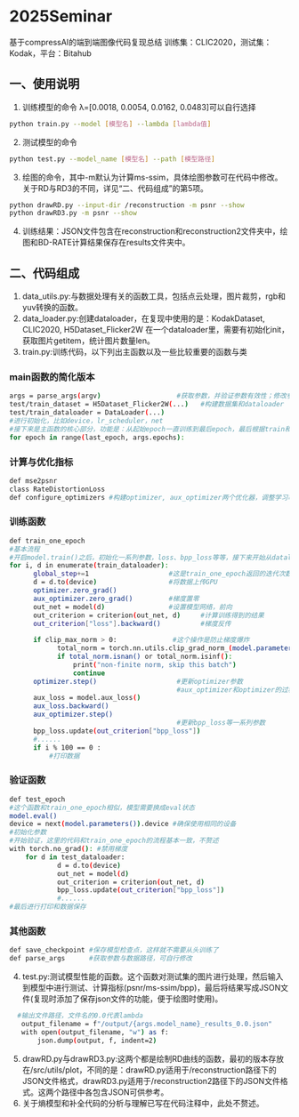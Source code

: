 # 2025Seminar
基于compressAI的端到端图像代码复现总结
训练集：CLIC2020，测试集：Kodak，平台：Bitahub
## 一、使用说明
1. 训练模型的命令 λ=[0.0018, 0.0054, 0.0162, 0.0483]可以自行选择
```bash
python train.py --model [模型名] --lambda [lambda值]
```
2. 测试模型的命令
```bash
python test.py --model_name [模型名] --path [模型路径]
```
3. 绘图的命令，其中-m默认为计算ms-ssim，具体绘图参数可在代码中修改。关于RD与RD3的不同，详见“二、代码组成”的第5项。
```bash
python drawRD.py --input-dir /reconstruction -m psnr --show
python drawRD3.py -m psnr --show
```
4. 训练结果：JSON文件包含在reconstruction和reconstruction2文件夹中，绘图和BD-RATE计算结果保存在results文件夹中。
## 二、代码组成
1. data_utils.py:与数据处理有关的函数工具，包括点云处理，图片裁剪，rgb和yuv转换的函数。
2. data_loader.py:创建dataloader，在复现中使用的是：KodakDataset, CLIC2020, H5Dataset_Flicker2W
在一个dataloader里，需要有初始化init，获取图片getitem，统计图片数量len。
3. train.py:训练代码，以下列出主函数以及一些比较重要的函数与类
### main函数的简化版本
```bash
args = parse_args(argv)                   #获取参数，并验证参数有效性；修改参数和数据集路径都可以在parse_args中修改default值
test/train_dataset = H5Dataset_Flicker2W(...)   #构建数据集和dataloader
test/train_dataloader = DataLoader(...)
#进行初始化，比如device，lr_scheduler，net
#接下来是主函数的核心部分，功能是：从起始epoch一直训练到最后epoch，最后根据train和test的结果进行best_loss的更新，保留checkpoint
for epoch in range(last_epoch, args.epochs):
```
### 计算与优化指标
```bash
def mse2psnr
class RateDistortionLoss
def configure_optimizers #构建optimizer, aux_optimizer两个优化器，调整学习率
```
### 训练函数
```bash
def train_one_epoch
#基本流程
#开启model.train()之后，初始化一系列参数，loss、bpp_loss等等，接下来开始从dataloader中获取数据
for i, d in enumerate(train_dataloader):
      global_step+=1                    #这是train_one_epoch返回的迭代次数
      d = d.to(device)                  #将数据上传GPU
      optimizer.zero_grad()
      aux_optimizer.zero_grad()         #梯度置零
      out_net = model(d)                #设置模型网络，前向
      out_criterion = criterion(out_net, d)     #计算训练得到的结果
      out_criterion["loss"].backward()          #梯度反传
      
      if clip_max_norm > 0:              #这个操作是防止梯度爆炸
            total_norm = torch.nn.utils.clip_grad_norm_(model.parameters(), clip_max_norm)
            if total_norm.isnan() or total_norm.isinf():
                print("non-finite norm, skip this batch")
                continue
      optimizer.step()                    #更新optimizer参数
                                          #aux_optimizer和optimizer的过程基本一致
      aux_loss = model.aux_loss()
      aux_loss.backward()
      aux_optimizer.step()
                                          #更新bpp_loss等一系列参数
      bpp_loss.update(out_criterion["bpp_loss"])
      #......
      if i % 100 == 0 :
          #打印数据
```
### 验证函数
```bash
def test_epoch
#这个函数和train_one_epoch相似，模型需要换成eval状态
model.eval()
device = next(model.parameters()).device #确保使用相同的设备
#初始化参数
#开始验证，这里的代码和train_one_epoch的流程基本一致，不赘述
with torch.no_grad(): #禁用梯度
    for d in test_dataloader:
            d = d.to(device)
            out_net = model(d)
            out_criterion = criterion(out_net, d)
            bpp_loss.update(out_criterion["bpp_loss"])
            #......
#最后进行打印和数据保存
```
### 其他函数
```bash
def save_checkpoint #保存模型检查点，这样就不需要从头训练了
def parse_args      #获取参数与数据路径，可自行修改
```
4. test.py:测试模型性能的函数。这个函数对测试集的图片进行处理，然后输入到模型中进行测试、计算指标(psnr/ms-ssim/bpp)，最后将结果写成JSON文件(复现时添加了保存json文件的功能，便于绘图时使用)。
 ```bash
   #输出文件路径，文件名的0.0代表lambda
    output_filename = f"/output/{args.model_name}_results_0.0.json"
    with open(output_filename, "w") as f:
        json.dump(output, f, indent=2)
 ```
5. drawRD.py与drawRD3.py:这两个都是绘制RD曲线的函数，最初的版本存放在/src/utils/plot，不同的是：drawRD.py适用于/reconstruction路径下的JSON文件格式，drawRD3.py适用于/reconstruction2路径下的JSON文件格式。这两个路径中各包含JSON可供参考。
6. 关于熵模型和补全代码的分析与理解已写在代码注释中，此处不赘述。
